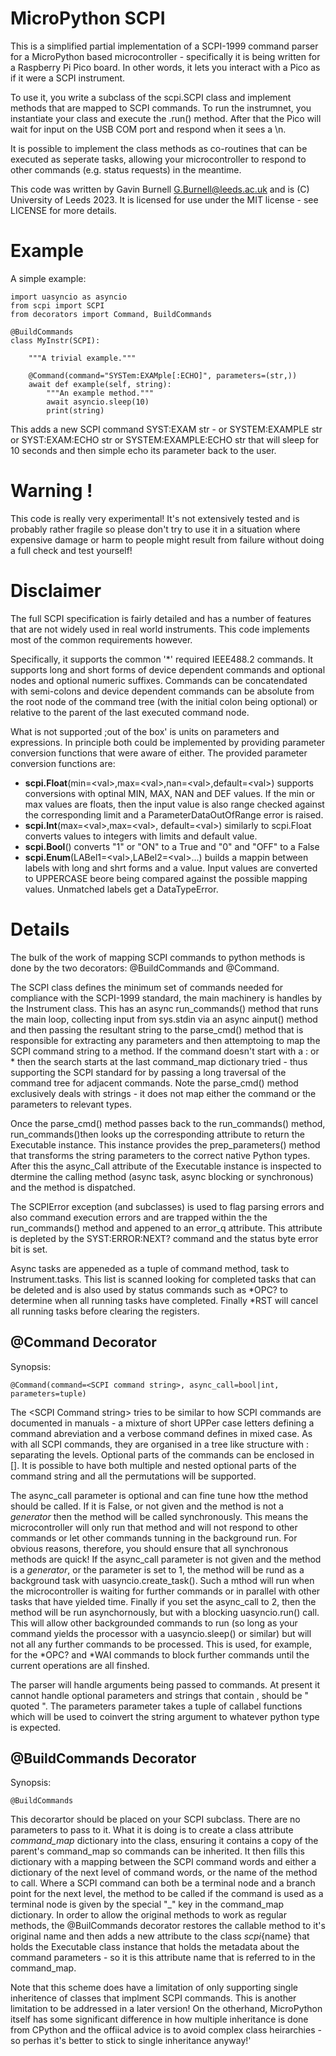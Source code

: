 # MicroPython SCPI

This is a simplified partial implementation of a SCPI-1999 command parser for a MicroPython based microcontroller -
specifically it is being written for a Raspberry Pi Pico board. In other words, it lets you interact with a Pico as if
 it were a SCPI instrument.

To use it, you write a subclass of the scpi.SCPI class and implement methods that are mapped to SCPI commands. To run
the instrumnet, you instantiate your class and execute the .run() method. After that the Pico will wait for input
on the USB COM port and respond when it sees a \n.

It is possible to implement the class methods as co-routines that can be executed as seperate tasks, allowing your
microcontroller to respond to other commands (e.g. status requests) in the meantime.

This code was written by Gavin Burnell <G.Burnell@leeds.ac.uk> and is (C) University of Leeds 2023. It is licensed for use under the MIT license - see LICENSE
for more details.

# Example

A simple example:

    import uasyncio as asyncio
    from scpi import SCPI
    from decorators import Command, BuildCommands

    @BuildCommands
    class MyInstr(SCPI):

        """A trivial example."""

        @Command(command="SYSTem:EXAMple[:ECHO]", parameters=(str,))
        await def example(self, string):
            """An example method."""
            await asyncio.sleep(10)
            print(string)

This adds a new SCPI command SYST:EXAM str - or SYSTEM:EXAMPLE str or SYST:EXAM:ECHO str or SYSTEM:EXAMPLE:ECHO str
that will sleep for 10 seconds and then simple echo its parameter back to the user.

# Warning !

This code is really very experimental! It's not extensively tested and is probably rather fragile so please don't try to use it in a situation where expensive damage or harm to people might result from failure without doing a full check and test yourself!

# Disclaimer

The full SCPI specification is fairly detailed and has a number of features that are not widely used in real world instruments.
This code implements most of the common requirements however.

Specifically, it supports the common '\*' required IEEE488.2 commands. It supports long and short forms of device dependent
commands and optional nodes and optional numeric suffixes. Commands can be concatendated with semi-colons and device
dependent commands can be absolute from the root node of the command tree (with the initial colon being optional) or
relative to the parent of the last executed command node.

What is not supported ;out of the box' is units on parameters and expressions. In principle both could be implemented
by providing parameter conversion functions that were aware of either. The provided parameter conversion functions are:
- **scpi.Float**(min=\<val\>,max=\<val\>,nan=\<val\>,default=\<val\>) supports conversions with optinal MIN, MAX, NAN and DEF
  values. If the min or max values are floats, then the input value is also range checked against the corresponding limit
  and a ParameterDataOutOfRange error is raised.
- **scpi.Int**(max=\<val\>,max=\<val\>, default=\<val\>) similarly to scpi.Float converts values to integers with limits and default
  value.
- **scpi.Bool**() converts "1" or "ON" to a True and "0" and "OFF" to a False
- **scpi.Enum**(LABel1=\<val\>,LABel2=\<val\>...) builds a mappin between labels with long and shrt forms and a value. Input
  values are converted to UPPERCASE beore being compared against the possible mapping values. Unmatched labels get a
  DataTypeError.

# Details

The bulk of the work of mapping SCPI commands to python methods is done by the two decorators: @BuildCommands and @Command.

The SCPI class defines the minimum set of commands needed for compliance with the SCPI-1999 standard, the main machinery
is handles by the Instrument class. This has an async run_commands() method that runs the main loop, collecting input
from sys.stdin via an async ainput() method and then passing the resultant string to the parse_cmd() method that is
responsible for extracting any parameters and then attemptoing to map the SCPI command string to a method. If the
command doesn't start with a : or * then the search starts at the last command_map dictionary tried - thus supporting
the SCPI standard for by passing a long traversal of the command tree for adjacent commands. Note the parse_cmd() method
exclusively deals with strings - it does not map either the command or the parameters to relevant types.

Once the parse_cmd() method passes back to the run_commands() method, run_commands()then looks up the corresponding
attribute to return the Executable instance. This instance provides the prep_parameters() method that transforms the
string parameters to the correct native Python types. After this the async_Call attribute of the Executable instance is
inspected to dtermine the calling method (async task, async blocking or synchronous) and the method is dispatched.

The SCPIError exception (and subclasses) is used to flag parsing errors and also command execution errors and are
trapped within the the run_commands() method and appened to an error_q attribute. This attribute is depleted by the
SYST:ERROR:NEXT? command and the status byte error bit is set.

Async tasks are appeneded as a tuple of command method, task to Instrument.tasks. This list is scanned looking for
completed tasks that can be deleted and is also used by status commands such as *OPC? to determine when all running
tasks have completed. Finally *RST will cancel all running tasks before clearing the registers.

## @Command Decorator

Synopsis:

    @Command(command=<SCPI command string>, async_call=bool|int, parameters=tuple)

The \<SCPI Command string\> tries to be similar to how SCPI commands are documented in manuals - a mixture of short
UPPer case letters defining a command abreviation and a verbose command defines in mixed case. As with all SCPI
commands, they are organised in a tree like structure with : separating the levels. Optional parts of the commands can
be enclosed in []. It is possible to have both multiple and nested optional parts of the command string and all the
permutations will be supported.

The async_call parameter is optional and can fine tune how tthe method should be called. If it is False, or not given
and the method is not a *generator* then the method will be called synchronously. This means the microcontroller will
only run that method and will not respond to other commands or let other commands tunning in the background run. For
obvious reasons, therefore, you should ensure that all synchronous methods are quick! If the async_call parameter is
not given and the method is a *generator*, or the parameter is set to 1, the method will be rund as a background task
with uasyncio.create_task(). Such a mthod will run when the microcontroller is waiting for further commands or in
parallel with other tasks that have yielded time. Finally if you set the async_call to 2, then the method will be run
asynchornously, but with a blocking uasyncio.run() call. This will allow other backgrounded commands to run (so long as
 your command yields the processor with a uasyncio.sleep() or similar) but will not all any further commands to be
processed. This is used, for example, for the *OPC? and *WAI commands to block further commands until the current
operations are all finshed.

The parser will handle arguments being passed to commands. At present it cannot handle optional parameters and strings
that contain , should be " quoted ". The parameters parameter takes a tuple of callabel functions which will be used to
 coinvert the string argument to whatever python type is expected.


## @BuildCommands Decorator

Synopsis:

    @BuildCommands

This decorartor should be placed on your SCPI subclass. There are no parameters to pass to it. What it is doing is to
create a class attribute *command_map* dictionary into the class, ensuring it contains a copy of the parent's
command_map so commands can be inherited. It then fills this dictionary with a mapping between the SCPI command words
and either a dictionary of the next level of command words, or the name of the method to call. Where a SCPI command can
 both be a terminal node and a branch point for the next level, the method to be called if the command is used as a
terminal node is given by the special "_" key in the command_map dictionary. In order to allow the original methods to
work as regular methods, the @BuilCommands decorator restores the callable method to it's original name and then adds a
new attribute to the class _scpi_{name} that holds the Executable class instance that holds the metadata about the
command parameters - so it is this attribute name that is referred to in the command_map.

Note that this scheme does have a limitation of only supporting single inheritence of classes that implment SCPI
commands. This is another limitation to be addressed in a later version! On the otherhand, MicroPython itself has some
significant difference in how multiple inheritance is done from CPython and the offiical advice is to avoid complex
class heirarchies - so perhas it's better to stick to single inheritance anyway!'
